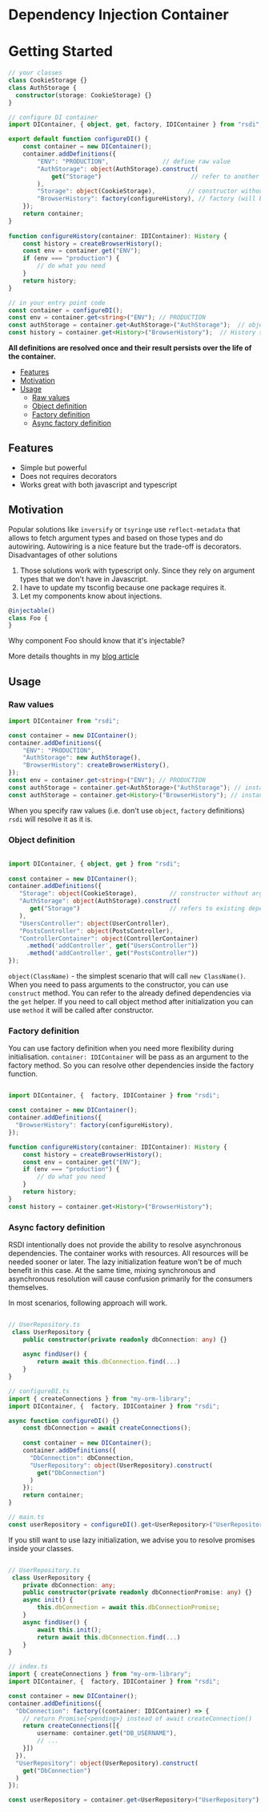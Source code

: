 # Dependency Injection Container

# Getting Started

```typescript
// your classes 
class CookieStorage {}
class AuthStorage {
  constructor(storage: CookieStorage) {}
}

// configure DI container
import DIContainer, { object, get, factory, IDIContainer } from "rsdi";

export default function configureDI() {
    const container = new DIContainer();
    container.addDefinitions({
        "ENV": "PRODUCTION",               // define raw value
        "AuthStorage": object(AuthStorage).construct(
            get("Storage")                         // refer to another dependency       
        ),
        "Storage": object(CookieStorage),         // constructor without arguments       
        "BrowserHistory": factory(configureHistory), // factory (will be called only once)  
    });
    return container;
}
    
function configureHistory(container: IDIContainer): History {
    const history = createBrowserHistory();
    const env = container.get("ENV");
    if (env === "production") {
        // do what you need
    }
    return history;
}

// in your entry point code
const container = configureDI();
const env = container.get<string>("ENV"); // PRODUCTION
const authStorage = container.get<AuthStorage>("AuthStorage");  // object of AuthStorage
const history = container.get<History>("BrowserHistory");  // History singleton will be returned

``` 

**All definitions are resolved once and their result persists over the life of the container.**


- [Features](#features)
- [Motivation](#motivation)
- [Usage](#usage)
    - [Raw values](#raw-values)
    - [Object definition](#object-definition)  
    - [Factory definition](#factory-definition)
    - [Async factory definition](#async-factory-definition)

## Features

- Simple but powerful 
- Does not requires decorators
- Works great with both javascript and typescript 

## Motivation 

Popular solutions like `inversify` or `tsyringe` use `reflect-metadata` that allows to fetch argument types and based on 
those types and do autowiring. Autowiring is a nice feature but the trade-off is decorators. 
Disadvantages of other solutions
1. Those solutions work with typescript only. Since they rely on argument types that we don't have in Javascript.
2. I have to update my tsconfig because one package requires it. 
3. Let my components know about injections. 

```typescript
@injectable()
class Foo {  
}
```
Why component Foo should know that it's injectable?

More details thoughts in my [blog article](https://medium.com/@radzserg/https-medium-com-radzserg-dependency-injection-in-react-part-1-c1decd9c2e7a) 

## Usage

### Raw values

```typescript
import DIContainer from "rsdi";

const container = new DIContainer();
container.addDefinitions({   
    "ENV": "PRODUCTION",  
    "AuthStorage": new AuthStorage(),
    "BrowserHistory": createBrowserHistory(),
});
const env = container.get<string>("ENV"); // PRODUCTION    
const authStorage = container.get<AuthStorage>("AuthStorage"); // instance of AuthStorage     
const authStorage = container.get<History>("BrowserHistory"); // instance of AuthStorage     
```

When you specify raw values (i.e. don't use `object`, `factory` definitions) `rsdi` will resolve it as it is. 

### Object definition

```typescript
  
import DIContainer, { object, get } from "rsdi";
  
const container = new DIContainer();
container.addDefinitions({
   "Storage": object(CookieStorage),         // constructor without arguments
   "AuthStorage": object(AuthStorage).construct(
      get("Storage")                         // refers to existing dependency       
   ),  
   "UsersController": object(UserController),
   "PostsController": object(PostsController),
   "ControllerContainer": object(ControllerContainer)
     .method('addController', get("UsersController"))
     .method('addController', get("PostsController"))
});
```

`object(ClassName)` - the simplest scenario that will call `new ClassName()`. When you need to pass arguments to the 
constructor, you can use `construct` method. You can refer to the already defined dependencies via the `get` helper. 
If you need to call object method after initialization you can use `method` it will be called after constructor. 

### Factory definition

You can use factory definition when you need more flexibility during initialisation. `container: IDIContainer` will be
pass as an argument to the factory method. So you can resolve other dependencies inside the factory function.

```typescript

import DIContainer, {  factory, IDIContainer } from "rsdi";

const container = new DIContainer();
container.addDefinitions({       
  "BrowserHistory": factory(configureHistory),   
});

function configureHistory(container: IDIContainer): History {
    const history = createBrowserHistory();
    const env = container.get("ENV");
    if (env === "production") {
        // do what you need
    }
    return history;
}
const history = container.get<History>("BrowserHistory"); 
```

### Async factory definition

RSDI intentionally does not provide the ability to resolve asynchronous dependencies. The container works with 
resources. All resources will be needed sooner or later. The lazy initialization feature won't be of much benefit 
in this case. At the same time, mixing synchronous and asynchronous resolution will cause confusion primarily for 
the consumers themselves.

In most scenarios, following approach will work.
```typescript

// UserRepository.ts
 class UserRepository {
    public constructor(private readonly dbConnection: any) {}
   
    async findUser() {       
        return await this.dbConnection.find(...)
    }
}

// configureDI.ts
import { createConnections } from "my-orm-library";
import DIContainer, {  factory, IDIContainer } from "rsdi";

async function configureDI() {}
    const dbConnection = await createConnections();
    
    const container = new DIContainer();
    container.addDefinitions({       
      "DbConnection": dbConnection,
      "UserRepository": object(UserRepository).construct(
        get("DbConnection")
      ) 
    });
    return container;
}

// main.ts
const userRepository = configureDI().get<UserRepository>("UserRepository");
```

If you still want to use lazy initialization, we advise you to resolve promises inside your classes.

```typescript

// UserRepository.ts
 class UserRepository {
    private dbConnection: any;
    public constructor(private readonly dbConnectionPromise: any) {}
    async init() {
        this.dbConnection = await this.dbConnectionPromise;
    }
    async findUser() {
        await this.init();       
        return await this.dbConnection.find(...)
    }
}

// index.ts
import { createConnections } from "my-orm-library";
import DIContainer, {  factory, IDIContainer } from "rsdi";

const container = new DIContainer();
container.addDefinitions({       
  "DbConnection": factory((container: IDIContainer) => {
    // return Promise{<pending>} instead of await createConnection()    
    return createConnections([{                
        username: container.get("DB_USERNAME"),
        // ... 
    }])   
  }),
  "UserRepository": object(UserRepository).construct(
    get("DbConnection")
  ) 
});

const userRepository = container.get<UserRepository>("UserRepository");

```